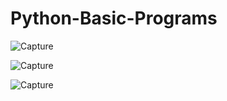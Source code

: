 # Python-Basic-Programs





![Capture](https://user-images.githubusercontent.com/82524305/115987880-a2eca680-a5d4-11eb-8829-e389ed18c6e3.PNG)


![Capture](https://user-images.githubusercontent.com/82524305/116040736-0684db80-a68a-11eb-8f08-23e217f52062.PNG)

![Capture](https://user-images.githubusercontent.com/82524305/116041104-72674400-a68a-11eb-89e1-2b7ff4c428a5.PNG)
